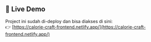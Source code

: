 ## 🚀 Live Demo

Project ini sudah di-deploy dan bisa diakses di sini:  
👉 [https://calorie-craft-frontend.netlify.app/](https://calorie-craft-frontend.netlify.app/)
